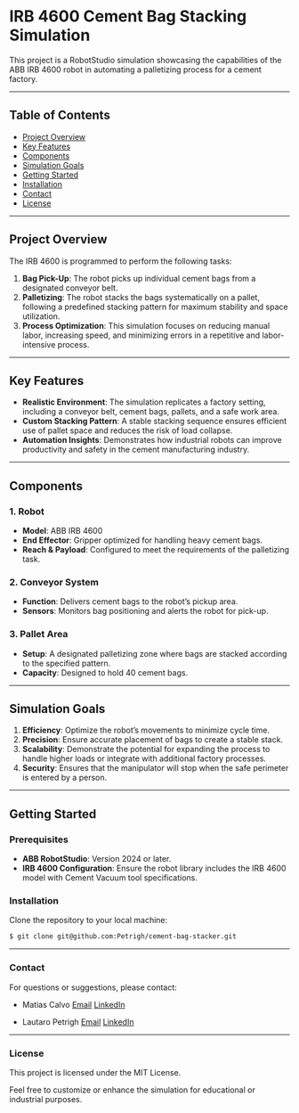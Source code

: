 # IRB 4600 Cement Bag Stacking Simulation

This project is a RobotStudio simulation showcasing the capabilities of the ABB IRB 4600 robot in automating a palletizing process for a cement factory.

---

## **Table of Contents**
- [Project Overview](#project-overview)
- [Key Features](#key-features)
- [Components](#components)
- [Simulation Goals](#simulation-goals)
- [Getting Started](#getting-started)
- [Installation](#installation)
- [Contact](#contact)
- [License](#license)

---

## **Project Overview**
The IRB 4600 is programmed to perform the following tasks:

1. **Bag Pick-Up**: The robot picks up individual cement bags from a designated conveyor belt.
2. **Palletizing**: The robot stacks the bags systematically on a pallet, following a predefined stacking pattern for maximum stability and space utilization.
3. **Process Optimization**: This simulation focuses on reducing manual labor, increasing speed, and minimizing errors in a repetitive and labor-intensive process.

---

## **Key Features**
- **Realistic Environment**: The simulation replicates a factory setting, including a conveyor belt, cement bags, pallets, and a safe work area.
- **Custom Stacking Pattern**: A stable stacking sequence ensures efficient use of pallet space and reduces the risk of load collapse.
- **Automation Insights**: Demonstrates how industrial robots can improve productivity and safety in the cement manufacturing industry.

---

## **Components**

### 1. **Robot**
- **Model**: ABB IRB 4600
- **End Effector**: Gripper optimized for handling heavy cement bags.
- **Reach & Payload**: Configured to meet the requirements of the palletizing task.

### 2. **Conveyor System**
- **Function**: Delivers cement bags to the robot’s pickup area.
- **Sensors**: Monitors bag positioning and alerts the robot for pick-up.

### 3. **Pallet Area**
- **Setup**: A designated palletizing zone where bags are stacked according to the specified pattern.
- **Capacity**: Designed to hold 40 cement bags.

---

## **Simulation Goals**
1. **Efficiency**: Optimize the robot’s movements to minimize cycle time.
2. **Precision**: Ensure accurate placement of bags to create a stable stack.
3. **Scalability**: Demonstrate the potential for expanding the process to handle higher loads or integrate with additional factory processes.
4. **Security**: Ensures that the manipulator will stop when the safe perimeter is entered by a person.
---

## **Getting Started**

### Prerequisites
- **ABB RobotStudio**: Version 2024 or later.
- **IRB 4600 Configuration**: Ensure the robot library includes the IRB 4600 model with Cement Vacuum tool specifications.

### Installation
Clone the repository to your local machine:
   ```bash
   $ git clone git@github.com:Petrigh/cement-bag-stacker.git
   ```
---

### Contact
For questions or suggestions, please contact:
- Matias Calvo
[Email](mailto:ingcalvomatias@gmail.com)
[LinkedIn](https://www.linkedin.com/in/calvomatias/)

- Lautaro Petrigh
[Email](mailto:petrighlatuaro@gmail.com)
[LinkedIn](https://www.linkedin.com/in/lautaro-petrigh-3876b7232/)

---

### License
This project is licensed under the MIT License.

Feel free to customize or enhance the simulation for educational or industrial purposes.
